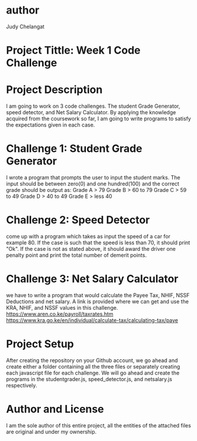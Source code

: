 # author
Judy Chelangat
# Project Tittle: Week 1 Code Challenge
# Project Description
 I am going to work on 3 code challenges. The student Grade Generator, speed detector, and Net Salary Calculator. By applying the knowledge acquired from the coursework so far, I am  going to write programs to satisfy the expectations given in each case.

 # Challenge 1: Student Grade Generator
I  wrote a program that prompts the user to input the student marks. The input should be between zero(0) and one hundred(100) and the correct grade should be output as: Grade A > 79 Grade B > 60 to 79 Grade C > 59 to 49 Grade D > 40 to 49 Grade E > less 40

 # Challenge 2: Speed Detector
 come up with a program which takes as input the speed of a car for example 80. If the case is such that the speed is less than 70, it should print "Ok". If the case is not as stated above, it should award the driver one penalty point and print the total number of demerit points.

# Challenge 3: Net Salary Calculator
 we have to write a program that would calculate the Payee Tax, NHIF, NSSF Deductions and net salary. A link is provided where we can get and use the KRA, NHIF, and NSSF values in this challenge. https://www.aren.co.ke/payroll/taxrates.htm https://www.kra.go.ke/en/individual/calculate-tax/calculating-tax/paye

 # Project Setup
After creating the repository on your Github account, we go ahead and create either a folder containing all the three files or separately creating each javascript file for each challenge. We will go ahead and create the programs in the studentgrader.js, speed_detector.js, and netsalary.js respectively.

# Author and License
I am the sole author of this entire project, all the entities of the attached files are original and under my ownership.

